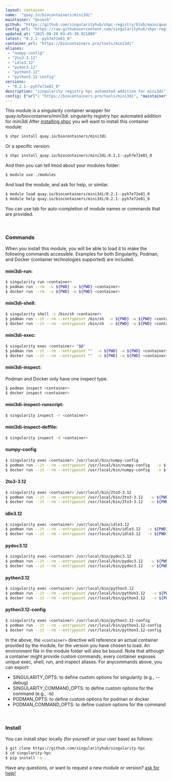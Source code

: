 ```yaml
---
layout: container
name:  "quay.io/biocontainers/mini3di"
maintainer: "@vsoch"
github: "https://github.com/singularityhub/shpc-registry/blob/main/quay.io/biocontainers/mini3di/container.yaml"
config_url: "https://raw.githubusercontent.com/singularityhub/shpc-registry/main/quay.io/biocontainers/mini3di/container.yaml"
updated_at: "2025-08-20 03:45:30.921069"
latest: "0.2.1--pyh7e72e81_0"
container_url: "https://biocontainers.pro/tools/mini3di"
aliases:
 - "numpy-config"
 - "2to3-3.12"
 - "idle3.12"
 - "pydoc3.12"
 - "python3.12"
 - "python3.12-config"
versions:
 - "0.2.1--pyh7e72e81_0"
description: "singularity registry hpc automated addition for mini3di"
config: {"url": "https://biocontainers.pro/tools/mini3di", "maintainer": "@vsoch", "description": "singularity registry hpc automated addition for mini3di", "latest": {"0.2.1--pyh7e72e81_0": "sha256:5cf59d7c1d62b2ca149621eb1179c843d506dc7c4fed9d2c4a67fd2d5017629a"}, "tags": {"0.2.1--pyh7e72e81_0": "sha256:5cf59d7c1d62b2ca149621eb1179c843d506dc7c4fed9d2c4a67fd2d5017629a"}, "docker": "quay.io/biocontainers/mini3di", "aliases": {"numpy-config": "/usr/local/bin/numpy-config", "2to3-3.12": "/usr/local/bin/2to3-3.12", "idle3.12": "/usr/local/bin/idle3.12", "pydoc3.12": "/usr/local/bin/pydoc3.12", "python3.12": "/usr/local/bin/python3.12", "python3.12-config": "/usr/local/bin/python3.12-config"}}
---
```


This module is a singularity container wrapper for quay.io/biocontainers/mini3di.
singularity registry hpc automated addition for mini3di
After [installing shpc](#install) you will want to install this container module:


```bash
$ shpc install quay.io/biocontainers/mini3di
```

Or a specific version:

```bash
$ shpc install quay.io/biocontainers/mini3di:0.2.1--pyh7e72e81_0
```

And then you can tell lmod about your modules folder:

```bash
$ module use ./modules
```

And load the module, and ask for help, or similar.

```bash
$ module load quay.io/biocontainers/mini3di/0.2.1--pyh7e72e81_0
$ module help quay.io/biocontainers/mini3di/0.2.1--pyh7e72e81_0
```

You can use tab for auto-completion of module names or commands that are provided.

<br>

### Commands

When you install this module, you will be able to load it to make the following commands accessible.
Examples for both Singularity, Podman, and Docker (container technologies supported) are included.

#### mini3di-run:

```bash
$ singularity run <container>
$ podman run --rm  -v ${PWD} -w ${PWD} <container>
$ docker run --rm  -v ${PWD} -w ${PWD} <container>
```

#### mini3di-shell:

```bash
$ singularity shell -s /bin/sh <container>
$ podman run --it --rm --entrypoint /bin/sh  -v ${PWD} -w ${PWD} <container>
$ docker run --it --rm --entrypoint /bin/sh  -v ${PWD} -w ${PWD} <container>
```

#### mini3di-exec:

```bash
$ singularity exec <container> "$@"
$ podman run --it --rm --entrypoint ""  -v ${PWD} -w ${PWD} <container> "$@"
$ docker run --it --rm --entrypoint ""  -v ${PWD} -w ${PWD} <container> "$@"
```

#### mini3di-inspect:

Podman and Docker only have one inspect type.

```bash
$ podman inspect <container>
$ docker inspect <container>
```

#### mini3di-inspect-runscript:

```bash
$ singularity inspect -r <container>
```

#### mini3di-inspect-deffile:

```bash
$ singularity inspect -d <container>
```


#### numpy-config

```bash
$ singularity exec <container> /usr/local/bin/numpy-config
$ podman run --it --rm --entrypoint /usr/local/bin/numpy-config   -v ${PWD} -w ${PWD} <container> -c " $@"
$ docker run --it --rm --entrypoint /usr/local/bin/numpy-config   -v ${PWD} -w ${PWD} <container> -c " $@"
```


#### 2to3-3.12

```bash
$ singularity exec <container> /usr/local/bin/2to3-3.12
$ podman run --it --rm --entrypoint /usr/local/bin/2to3-3.12   -v ${PWD} -w ${PWD} <container> -c " $@"
$ docker run --it --rm --entrypoint /usr/local/bin/2to3-3.12   -v ${PWD} -w ${PWD} <container> -c " $@"
```


#### idle3.12

```bash
$ singularity exec <container> /usr/local/bin/idle3.12
$ podman run --it --rm --entrypoint /usr/local/bin/idle3.12   -v ${PWD} -w ${PWD} <container> -c " $@"
$ docker run --it --rm --entrypoint /usr/local/bin/idle3.12   -v ${PWD} -w ${PWD} <container> -c " $@"
```


#### pydoc3.12

```bash
$ singularity exec <container> /usr/local/bin/pydoc3.12
$ podman run --it --rm --entrypoint /usr/local/bin/pydoc3.12   -v ${PWD} -w ${PWD} <container> -c " $@"
$ docker run --it --rm --entrypoint /usr/local/bin/pydoc3.12   -v ${PWD} -w ${PWD} <container> -c " $@"
```


#### python3.12

```bash
$ singularity exec <container> /usr/local/bin/python3.12
$ podman run --it --rm --entrypoint /usr/local/bin/python3.12   -v ${PWD} -w ${PWD} <container> -c " $@"
$ docker run --it --rm --entrypoint /usr/local/bin/python3.12   -v ${PWD} -w ${PWD} <container> -c " $@"
```


#### python3.12-config

```bash
$ singularity exec <container> /usr/local/bin/python3.12-config
$ podman run --it --rm --entrypoint /usr/local/bin/python3.12-config   -v ${PWD} -w ${PWD} <container> -c " $@"
$ docker run --it --rm --entrypoint /usr/local/bin/python3.12-config   -v ${PWD} -w ${PWD} <container> -c " $@"
```



In the above, the `<container>` directive will reference an actual container provided
by the module, for the version you have chosen to load. An environment file in the
module folder will also be bound. Note that although a container
might provide custom commands, every container exposes unique exec, shell, run, and
inspect aliases. For anycommands above, you can export:

 - SINGULARITY_OPTS: to define custom options for singularity (e.g., --debug)
 - SINGULARITY_COMMAND_OPTS: to define custom options for the command (e.g., -b)
 - PODMAN_OPTS: to define custom options for podman or docker
 - PODMAN_COMMAND_OPTS: to define custom options for the command

<br>

### Install

You can install shpc locally (for yourself or your user base) as follows:

```bash
$ git clone https://github.com/singularityhub/singularity-hpc
$ cd singularity-hpc
$ pip install -e .
```

Have any questions, or want to request a new module or version? [ask for help!](https://github.com/singularityhub/singularity-hpc/issues)